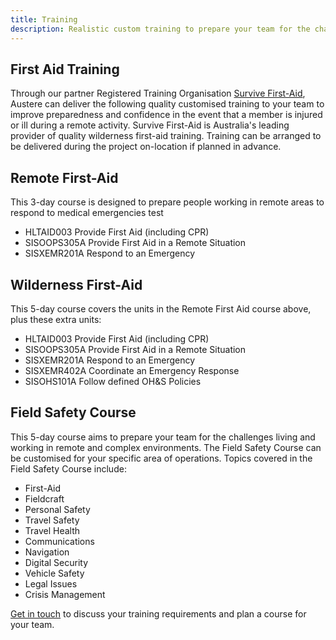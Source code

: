 ```yaml
---
title: Training
description: Realistic custom training to prepare your team for the challenges ahead
---
```


## First Aid Training
Through our partner Registered Training Organisation [Survive First-Aid](https://www.survivefirstaid.com.au), Austere can deliver the following quality customised training to your team to improve preparedness and confidence in the event that a member is injured or ill during a remote activity. Survive First-Aid is Australia's leading provider of quality wilderness first-aid training. Training can be arranged to be delivered during the project on-location if planned in advance.

## Remote First-Aid
This 3-day course is designed to prepare people working in remote areas to respond to medical emergencies test

- HLTAID003 Provide First Aid (including CPR)
- SISOOPS305A Provide First Aid in a Remote Situation
- SISXEMR201A Respond to an Emergency

## Wilderness First-Aid
This 5-day course covers the units in the Remote First Aid course above, plus these extra units:

- HLTAID003 Provide First Aid (including CPR)
- SISOOPS305A Provide First Aid in a Remote Situation
- SISXEMR201A Respond to an Emergency
- SISXEMR402A Coordinate an Emergency Response
- SISOHS101A Follow defined OH&S Policies

## Field Safety Course
This 5-day course aims to prepare your team for the challenges living and working in remote and complex environments. The Field Safety Course can be customised for your specific area of operations. Topics covered in the Field Safety Course include:

- First-Aid
- Fieldcraft
- Personal Safety
- Travel Safety
- Travel Health
- Communications
- Navigation
- Digital Security
- Vehicle Safety
- Legal Issues
- Crisis Management

[Get in touch](/contact) to discuss your training requirements and plan a course for your team.
